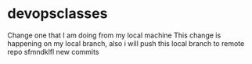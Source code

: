 # devopsclasses
Change one that I am doing from my local machine
This change is happening on my local branch, also i will push this local branch to remote repo
sfmndklfl
new commits
